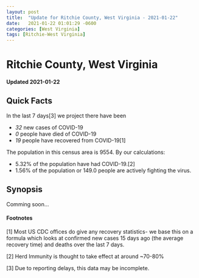 ```yaml
---
layout: post
title:  "Update for Ritchie County, West Virginia - 2021-01-22"
date:   2021-01-22 01:01:29 -0600
categories: [West Virginia]
tags: [Ritchie-West Virginia]
---
```


# Ritchie County, West Virginia
#### Updated 2021-01-22

## Quick Facts

In the last 7 days[3] we project there have been
- *32* new cases of COVID-19
- *0* people have died of COVID-19
- *19* people have recovered from COVID-19[1]

The population in this census area is 9554. By our calculations:
- 5.32% of the population have had COVID-19.[2]
- 1.56% of the population or 149.0 people are actively fighting the virus.

## Synopsis

Comming soon...


#### Footnotes

[1] Most US CDC offices do give any recovery statistics- we base this on a formula which looks at confirmed new cases
15 days ago (the average recovery time) and deaths over the last 7 days.

[2] Herd Immunity is thought to take effect at around ~70-80%

[3] Due to reporting delays, this data may be incomplete.
 
    